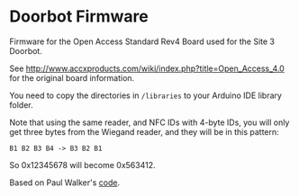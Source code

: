 # Doorbot Firmware

Firmware for the Open Access Standard Rev4 Board used for the Site 3 Doorbot.

See http://www.accxproducts.com/wiki/index.php?title=Open_Access_4.0 for the original board information.

You need to copy the directories in `/libraries` to your Arduino IDE library folder.

Note that using the same reader, and NFC IDs with 4-byte IDs, you will only get three bytes from the Wiegand reader, and they will be in this pattern:

`B1 B2 B3 B4 -> B3 B2 B1`

So 0x12345678 will become 0x563412.

Based on Paul Walker's [code](https://github.com/pauldw/door-troll-firmware).
